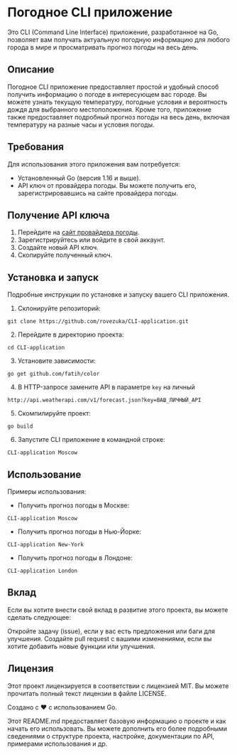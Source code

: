 # Погодное CLI приложение

Это CLI (Command Line Interface) приложение, разработанное на Go, позволяет вам получать актуальную погодную информацию для любого города в мире и просматривать прогноз погоды на весь день.

## Описание

Погодное CLI приложение предоставляет простой и удобный способ получить информацию о погоде в интересующем вас городе. Вы можете узнать текущую температуру, погодные условия и вероятность дождя для выбранного местоположения. Кроме того, приложение также предоставляет подробный прогноз погоды на весь день, включая температуру на разные часы и условия погоды.

## Требования

Для использования этого приложения вам потребуется:

- Установленный Go (версия 1.16 и выше).
- API ключ от провайдера погоды. Вы можете получить его, зарегистрировавшись на сайте провайдера погоды.

## Получение API ключа

1. Перейдите на [сайт провайдера погоды](https://www.weatherapi.com/signup.aspx).
2. Зарегистрируйтесь или войдите в свой аккаунт.
3. Создайте новый API ключ.
4. Скопируйте полученный ключ.

## Установка и запуск

Подробные инструкции по установке и запуску вашего CLI приложения.

1. Склонируйте репозиторий:
```
git clone https://github.com/rovezuka/CLI-application.git
```

2. Перейдите в директорию проекта:
```
cd CLI-application
```

3. Установите зависимости:
```
go get github.com/fatih/color
```

4. В HTTP-запросе замените API в параметре `key` на личный
```
http://api.weatherapi.com/v1/forecast.json?key=ВАШ_ЛИЧНЫЙ_API
```

5. Скомпилируйте проект:
```
go build
```

6. Запустите CLI приложение в командной строке:
```
CLI-application Moscow 
```

## Использование

Примеры использования:

- Получить прогноз погоды в Москве:
```
CLI-application Moscow 
```
- Получить прогноз погоды в Нью-Йорке:
```
CLI-application New-York 
```
- Получить прогноз погоды в Лондоне:
```
CLI-application London 
```

## Вклад

Если вы хотите внести свой вклад в развитие этого проекта, вы можете сделать следующее:

Откройте задачу (issue), если у вас есть предложения или баги для улучшения.
Создайте pull request с вашими изменениями, если вы хотите добавить новые функции или улучшения.

## Лицензия

Этот проект лицензируется в соответствии с лицензией MIT. Вы можете прочитать полный текст лицензии в файле LICENSE.

Создано с ❤️ с использованием Go.

Этот README.md предоставляет базовую информацию о проекте и как начать его использовать. Вы можете дополнить его более подробными сведениями о структуре проекта, настройке, документации по API, примерами использования и др.

